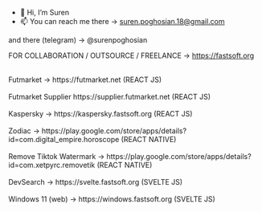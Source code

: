- 👋 Hi, I’m Suren
- 📫 You can reach me there -> suren.poghosian.18@gmail.com

and there (telegram) -> @surenpoghosian

FOR COLLABORATION / OUTSOURCE / FREELANCE -> https://fastsoft.org


<!-- For fifa Coin Suppliers -> https://supplier.futmarket.net  -->
<br/>
Futmarket -> https://futmarket.net (REACT JS)
<br/>
<br/>
Futmarket Supplier https://supplier.futmarket.net (REACT JS)
<br/>
<br/>
Kaspersky -> https://kaspersky.fastsoft.org (REACT JS)
<br/>
<br/>
Zodiac -> https://play.google.com/store/apps/details?id=com.digital_empire.horoscope (REACT NATIVE)
<br/>
<br/>
Remove Tiktok Watermark -> https://play.google.com/store/apps/details?id=com.xetpyrc.removetik (REACT NATIVE)
<br/>
<br/>
DevSearch -> https://svelte.fastsoft.org (SVELTE JS)
<br/>
<br/>
Windows 11 (web) -> https://windows.fastsoft.org (SVELTE JS)
<br/>

<!---
surenpoghosian/surenpoghosian is a ✨ special ✨ repository because its `README.md` (this file) appears on your GitHub profile.
You can click the Preview link to take a look at your changes.
--->
